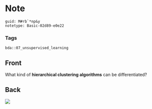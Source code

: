 # Note
```
guid: M#rb`*np&y
notetype: Basic-02d89-e0e22
```

### Tags
```
bda::07_unsupervised_learning
```

## Front
What kind of <b>hierarchical clustering algorithms</b> can be
differentiated?

## Back
<img src="paste-4aed158e90e876cd646dc992228c424f6e7bfec5.jpg">

